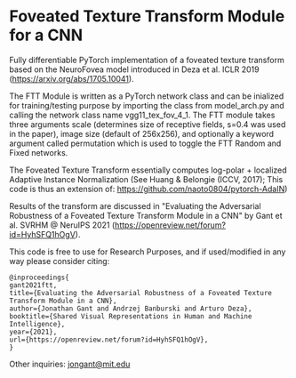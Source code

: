 # Foveated Texture Transform Module for a CNN
Fully differentiable PyTorch implementation of a foveated texture transform based on the NeuroFovea model introduced in Deza et al. ICLR 2019 (https://arxiv.org/abs/1705.10041).

The FTT Module is written as a PyTorch network class and can be inialized for training/testing purpose by importing the class from model_arch.py and calling the network class name vgg11_tex_fov_4_1. The FTT module takes three arguments scale (determines size of receptive fields, s=0.4 was used in the paper), image size (default of 256x256), and optionally a keyword argument called permutation which is used to toggle the FTT Random and Fixed networks.

The Foveated Texture Transform essentially computes log-polar + localized Adaptive Instance Normalization (See Huang & Belongie (ICCV, 2017); This code is thus an extension of: https://github.com/naoto0804/pytorch-AdaIN)

Results of the transform are discussed in "Evaluating the Adversarial Robustness of a Foveated Texture Transform Module in a CNN" by Gant et al. SVRHM @ NeruIPS 2021 (https://openreview.net/forum?id=HyhSFQ1hOgV).

This code is free to use for Research Purposes, and if used/modified in any way please consider citing:

```
@inproceedings{
gant2021ftt,
title={Evaluating the Adversarial Robustness of a Foveated Texture Transform Module in a CNN},
author={Jonathan Gant and Andrzej Banburski and Arturo Deza},
booktitle={Shared Visual Representations in Human and Machine Intelligence},
year={2021},
url={https://openreview.net/forum?id=HyhSFQ1hOgV},
}
```

Other inquiries: jongant@mit.edu
